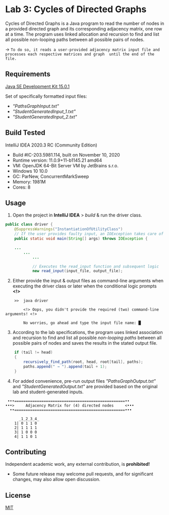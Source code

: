 # Lab 3: Cycles of Directed Graphs

Cycles of Directed Graphs is a Java program to read the number of nodes in a provided directed graph and its 
corresponding adjacency matrix, one row at a time. The program uses linked allocation and recursion to find and 
list all possible non-looping paths between all possible pairs of nodes.

→ `To do so, it reads a user-provided adjacency matrix input file and processes each respective matrices and graph 
until the end of the file.`

## Requirements

[Java SE Development Kit 15.0.1](https://www.oracle.com/java/technologies/javase-jdk15-downloads.html)

Set of specifically formatted input files:
* _"PathsGraphInput.txt"_
* _"StudentGeneratedInput_1.txt"_
* _"StudentGeneratedInput_2.txt"_

## Build Tested

IntelliJ IDEA 2020.3 RC (Community Edition)
* Build #IC-203.5981.114, built on November 10, 2020
* Runtime version: 11.0.9+11-b1145.21 amd64
* VM: OpenJDK 64-Bit Server VM by JetBrains s.r.o.
* Windows 10 10.0
* GC: ParNew, ConcurrentMarkSweep
* Memory: 1981M
* Cores: 8

## Usage

1)	Open the project in **IntelliJ IDEA** > _build_ & run the driver class.


```java
public class driver {
    @SuppressWarnings("InstantiationOfUtilityClass")
    // If the user provides faulty input, an IOException takes care of bad I/O
    public static void main(String[] args) throws IOException {

    ...
        ...
            ...

            // Executes the read_input function and subsequent logic
            new read_input(input_file, output_file);
```

2)	Either provide the input & output files as command-line arguments when executing the driver class or later when the 
      conditional logic prompts **<!>**

```
    >>  java driver

        <!> Oops, you didn't provide the required (two) command-line arguments! <!>

        No worries, go ahead and type the input file name: █
```

3)	According to the lab specifications, the program uses linked association and recursion to find and 
      list all possible _non-looping paths_ between all possible pairs of nodes and saves the results 
      in the stated output file.

```java
    if (tail != head)
    {
        recursively_find_path(root, head, root[tail], paths);
        paths.append(" → ").append(tail + 1);
    }
```

4)	For added convenience, pre-run output files _"PathsGraphOutput.txt"_ and _"StudentGeneratedOutput.txt"_ are provided
      based on the original lab and student-generated inputs.

```
 •••=================================================••
•••>     Adjacency Matrix for (4) directed nodes     <•••
  ••=================================================•••

	  _1_2_3_4_
	1| 0 1 1 0 
	2| 1 1 1 1 
	3| 1 0 0 0 
	4| 1 1 0 1 
```

## Contributing

Independent academic work, any external contribution, is **prohibited!**

* Some future release may welcome pull requests, and for significant changes, may also allow open discussion.

## License
[MIT](https://choosealicense.com/licenses/mit/)